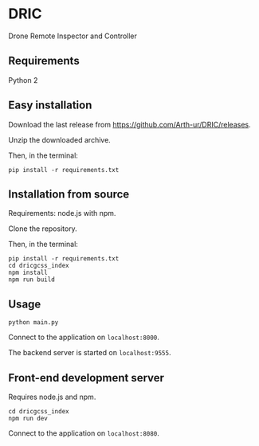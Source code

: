 # DRIC
Drone Remote Inspector and Controller

## Requirements
Python 2

## Easy installation
Download the last release from https://github.com/Arth-ur/DRIC/releases.

Unzip the downloaded archive. 

Then, in the terminal:
```
pip install -r requirements.txt
```

## Installation from source
Requirements: node.js with npm. 

Clone the repository. 

Then, in the terminal:

```
pip install -r requirements.txt
cd dricgcss_index
npm install
npm run build
```

## Usage
```
python main.py
```
Connect to the application on `localhost:8000`. 

The backend server is started on `localhost:9555`.

## Front-end development server
Requires node.js and npm.
```
cd dricgcss_index
npm run dev
```
Connect to the application on `localhost:8080`.
